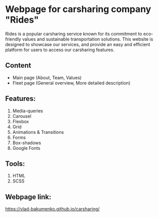# Webpage for carsharing company "Rides"
Rides is a popular carsharing service known for its commitment to eco-friendly values and sustainable transportation solutions. This website is designed to showcase our services, and provide an easy and efficient platform for users to access our carsharing features.
## Content
- Main page (About, Team, Values)
- Fleet page (General overview, More detailed description)
## Features:
1. Media-queries
2. Carousel
3. Flexbox
4. Grid
5. Animations & Transitions
6. Forms
7. Box-shadows
8. Google Fonts
## Tools:
1. HTML
2. SCSS
## Webpage link:
https://vlad-bakumenko.github.io/carsharing/